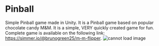 # Pinball
Simple Pinball game made in Unity.
It is a Pinball game based on popular chocolate candy M&M.
It is a simple, VERY quickly created game for fun.
Complete game is available on the following link: https://simmer.io/@brunogreen25/m-m-flipper.
![cannot load image](./screenshots/screenshot_1.jpg "Screenshot 1")

